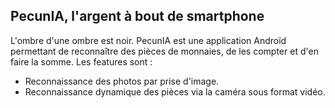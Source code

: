 

## PecunIA, l'argent à bout de smartphone

L'ombre d'une ombre est noir.
PecunIA est une application Androïd permettant de reconnaître des pièces de monnaies, de les compter et d'en faire la somme.
Les features sont :
- Reconnaissance des photos par prise d'image.
- Reconnaissance dynamique des pièces via la caméra sous format vidéo.
